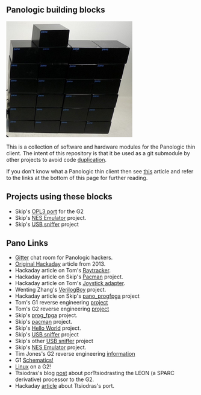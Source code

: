 ## Panologic building blocks

![Pano](./assets/pano_blocks.png) 

This is a collection of software and hardware modules for the Panologic thin 
client. The intent of this repository is that it be used as a git submodule by
other projects to avoid code [duplication](https://en.wikipedia.org/wiki/Don%27t_repeat_yourself).

If you don't know what a Panologic thin client then see [this](https://hackaday.com/2013/01/11/ask-hackaday-we-might-have-some-fpgas-to-hack/) 
article and refer to the links at the bottom of this page for further reading.

## Projects using these blocks

- Skip's [OPL3 port](https://github.com/skiphansen/panog2_opl3) for the G2
- Skip's [NES Emulator](https://github.com/skiphansen/panog2_nes) project.
- Skip's [USB sniffer](https://github.com/skiphansen/usb_sniffer/blob/master/fpga/panog2_usb_sniffer) project

## Pano Links

- [Gitter](https://gitter.im/panologic/community) chat room for Panologic hackers.
- [Original Hackaday](https://hackaday.com/2013/01/11/ask-hackaday-we-might-have-some-fpgas-to-hack/) article from 2013.  
- Hackaday article on Tom's [Raytracker](https://hackaday.com/2018/12/07/racing-the-beam-on-a-thin-client-in-fpgas/).  
- Hackaday article on Skip's [Pacman](https://hackaday.com/2019/01/11/pac-man-fever-comes-to-the-pano-logic-fpga/) project.  
- Hackaday article on Tom's [Joystick adapter](https://hackaday.com/2019/02/11/two-joysticks-talk-to-fpga-arcade-game-over-a-vga-cable/).  
- Wenting Zhang's [VerilogBoy](https://github.com/zephray/VerilogBoy) project.
- Hackaday article on Skip's [pano_progfpga](https://hackaday.com/2019/04/19/pano-logic-fgpa-hacking-just-got-easier/) project
- Tom's G1 reverse engineering [project](https://github.com/tomverbeure/panologic)
- Tom's G2 reverse engineering [project](https://github.com/tomverbeure/panologic-g2)
- Skip's [prog_fpga](https://github.com/skiphansen/pano_progfpga) project.
- Skip's [pacman](https://github.com/skiphansen/pano_man) project.
- Skip's [Hello World](https://github.com/skiphansen/pano_hello_g1) project.
- Skip's [USB sniffer](https://github.com/skiphansen/usb_sniffer/blob/master/fpga/panologic_g2) project
- Skip's other [USB sniffer](https://github.com/skiphansen/panog2_usb_sniffer) project
- Skip's [NES Emulator](https://github.com/skiphansen/panog2_nes) project.
- Tim Jones's G2 reverse engineering [information](https://twj42.github.io/PanoLogicG2_ReverseEngineering/)
- G1 [Schematics!](https://github.com/twj42/PanoLogicG2_ReverseEngineering/blob/master/files/G1_Schematics.zip)
- [Linux](https://github.com/timvideos/litex-buildenv/wiki/HowTo-Linux-on-Pano-Logic-G2) on a G2!
- Ttsiodras's blog [post](https://www.thanassis.space/myowncpu.html) about porTtsiodrasting the LEON (a SPARC derivative) processor to the G2.
- Hackaday [article](https://hackaday.com/2019/11/01/sparc-cpu-in-a-cheap-fpga/) about Ttsiodras's port.


